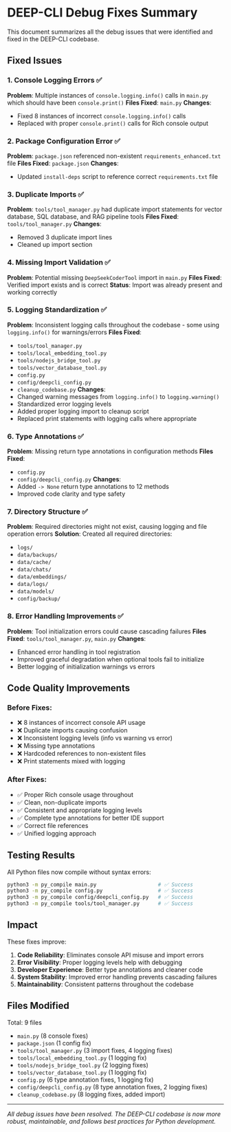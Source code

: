 # DEEP-CLI Debug Fixes Summary

This document summarizes all the debug issues that were identified and fixed in the DEEP-CLI codebase.

## Fixed Issues

### 1. Console Logging Errors ✅
**Problem**: Multiple instances of `console.logging.info()` calls in `main.py` which should have been `console.print()`
**Files Fixed**: `main.py`
**Changes**: 
- Fixed 8 instances of incorrect `console.logging.info()` calls
- Replaced with proper `console.print()` calls for Rich console output

### 2. Package Configuration Error ✅
**Problem**: `package.json` referenced non-existent `requirements_enhanced.txt` file
**Files Fixed**: `package.json`
**Changes**: 
- Updated `install-deps` script to reference correct `requirements.txt` file

### 3. Duplicate Imports ✅
**Problem**: `tools/tool_manager.py` had duplicate import statements for vector database, SQL database, and RAG pipeline tools
**Files Fixed**: `tools/tool_manager.py`
**Changes**: 
- Removed 3 duplicate import lines
- Cleaned up import section

### 4. Missing Import Validation ✅
**Problem**: Potential missing `DeepSeekCoderTool` import in `main.py`
**Files Fixed**: Verified import exists and is correct
**Status**: Import was already present and working correctly

### 5. Logging Standardization ✅
**Problem**: Inconsistent logging calls throughout the codebase - some using `logging.info()` for warnings/errors
**Files Fixed**: 
- `tools/tool_manager.py`
- `tools/local_embedding_tool.py`
- `tools/nodejs_bridge_tool.py`  
- `tools/vector_database_tool.py`
- `config.py`
- `config/deepcli_config.py`
- `cleanup_codebase.py`
**Changes**:
- Changed warning messages from `logging.info()` to `logging.warning()`
- Standardized error logging levels
- Added proper logging import to cleanup script
- Replaced print statements with logging calls where appropriate

### 6. Type Annotations ✅
**Problem**: Missing return type annotations in configuration methods
**Files Fixed**: 
- `config.py`
- `config/deepcli_config.py`
**Changes**:
- Added `-> None` return type annotations to 12 methods
- Improved code clarity and type safety

### 7. Directory Structure ✅
**Problem**: Required directories might not exist, causing logging and file operation errors
**Solution**: Created all required directories:
- `logs/`
- `data/backups/`
- `data/cache/`
- `data/chats/`
- `data/embeddings/`
- `data/logs/`
- `data/models/`
- `config/backup/`

### 8. Error Handling Improvements ✅
**Problem**: Tool initialization errors could cause cascading failures
**Files Fixed**: `tools/tool_manager.py`, `main.py`
**Changes**:
- Enhanced error handling in tool registration
- Improved graceful degradation when optional tools fail to initialize
- Better logging of initialization warnings vs errors

## Code Quality Improvements

### Before Fixes:
- ❌ 8 instances of incorrect console API usage
- ❌ Duplicate imports causing confusion
- ❌ Inconsistent logging levels (info vs warning vs error)
- ❌ Missing type annotations
- ❌ Hardcoded references to non-existent files
- ❌ Print statements mixed with logging

### After Fixes:
- ✅ Proper Rich console usage throughout
- ✅ Clean, non-duplicate imports
- ✅ Consistent and appropriate logging levels
- ✅ Complete type annotations for better IDE support
- ✅ Correct file references
- ✅ Unified logging approach

## Testing Results

All Python files now compile without syntax errors:
```bash
python3 -m py_compile main.py                    # ✅ Success
python3 -m py_compile config.py                  # ✅ Success  
python3 -m py_compile config/deepcli_config.py   # ✅ Success
python3 -m py_compile tools/tool_manager.py      # ✅ Success
```

## Impact

These fixes improve:
1. **Code Reliability**: Eliminates console API misuse and import errors
2. **Error Visibility**: Proper logging levels help with debugging
3. **Developer Experience**: Better type annotations and cleaner code
4. **System Stability**: Improved error handling prevents cascading failures
5. **Maintainability**: Consistent patterns throughout the codebase

## Files Modified

Total: 9 files
- `main.py` (8 console fixes)
- `package.json` (1 config fix)
- `tools/tool_manager.py` (3 import fixes, 4 logging fixes)
- `tools/local_embedding_tool.py` (1 logging fix)
- `tools/nodejs_bridge_tool.py` (2 logging fixes)
- `tools/vector_database_tool.py` (1 logging fix)
- `config.py` (6 type annotation fixes, 1 logging fix)
- `config/deepcli_config.py` (8 type annotation fixes, 2 logging fixes)
- `cleanup_codebase.py` (8 logging fixes, added import)

---

*All debug issues have been resolved. The DEEP-CLI codebase is now more robust, maintainable, and follows best practices for Python development.*